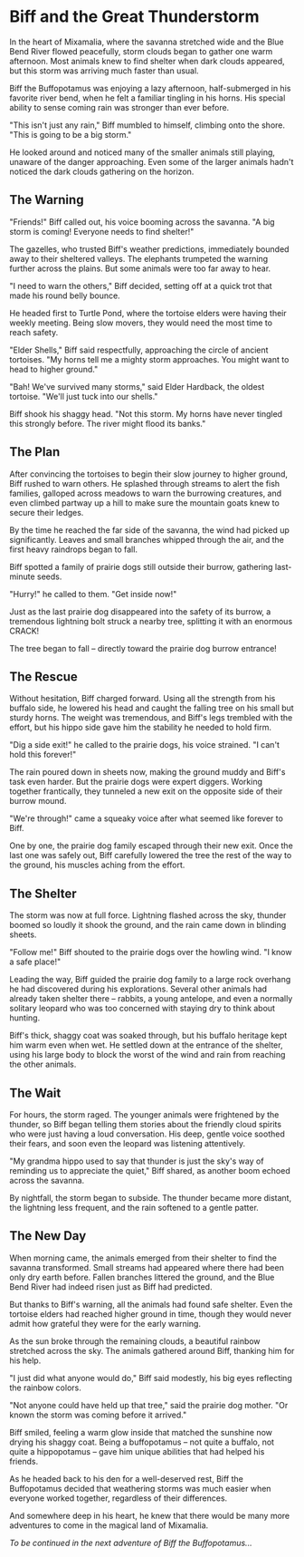 # Biff and the Great Thunderstorm

In the heart of Mixamalia, where the savanna stretched wide and the Blue Bend River flowed peacefully, storm clouds began to gather one warm afternoon. Most animals knew to find shelter when dark clouds appeared, but this storm was arriving much faster than usual.

Biff the Buffopotamus was enjoying a lazy afternoon, half-submerged in his favorite river bend, when he felt a familiar tingling in his horns. His special ability to sense coming rain was stronger than ever before.

"This isn't just any rain," Biff mumbled to himself, climbing onto the shore. "This is going to be a big storm."

He looked around and noticed many of the smaller animals still playing, unaware of the danger approaching. Even some of the larger animals hadn't noticed the dark clouds gathering on the horizon.

## The Warning

"Friends!" Biff called out, his voice booming across the savanna. "A big storm is coming! Everyone needs to find shelter!"

The gazelles, who trusted Biff's weather predictions, immediately bounded away to their sheltered valleys. The elephants trumpeted the warning further across the plains. But some animals were too far away to hear.

"I need to warn the others," Biff decided, setting off at a quick trot that made his round belly bounce.

He headed first to Turtle Pond, where the tortoise elders were having their weekly meeting. Being slow movers, they would need the most time to reach safety.

"Elder Shells," Biff said respectfully, approaching the circle of ancient tortoises. "My horns tell me a mighty storm approaches. You might want to head to higher ground."

"Bah! We've survived many storms," said Elder Hardback, the oldest tortoise. "We'll just tuck into our shells."

Biff shook his shaggy head. "Not this storm. My horns have never tingled this strongly before. The river might flood its banks."

## The Plan

After convincing the tortoises to begin their slow journey to higher ground, Biff rushed to warn others. He splashed through streams to alert the fish families, galloped across meadows to warn the burrowing creatures, and even climbed partway up a hill to make sure the mountain goats knew to secure their ledges.

By the time he reached the far side of the savanna, the wind had picked up significantly. Leaves and small branches whipped through the air, and the first heavy raindrops began to fall.

Biff spotted a family of prairie dogs still outside their burrow, gathering last-minute seeds.

"Hurry!" he called to them. "Get inside now!"

Just as the last prairie dog disappeared into the safety of its burrow, a tremendous lightning bolt struck a nearby tree, splitting it with an enormous CRACK!

The tree began to fall – directly toward the prairie dog burrow entrance!

## The Rescue

Without hesitation, Biff charged forward. Using all the strength from his buffalo side, he lowered his head and caught the falling tree on his small but sturdy horns. The weight was tremendous, and Biff's legs trembled with the effort, but his hippo side gave him the stability he needed to hold firm.

"Dig a side exit!" he called to the prairie dogs, his voice strained. "I can't hold this forever!"

The rain poured down in sheets now, making the ground muddy and Biff's task even harder. But the prairie dogs were expert diggers. Working together frantically, they tunneled a new exit on the opposite side of their burrow mound.

"We're through!" came a squeaky voice after what seemed like forever to Biff.

One by one, the prairie dog family escaped through their new exit. Once the last one was safely out, Biff carefully lowered the tree the rest of the way to the ground, his muscles aching from the effort.

## The Shelter

The storm was now at full force. Lightning flashed across the sky, thunder boomed so loudly it shook the ground, and the rain came down in blinding sheets.

"Follow me!" Biff shouted to the prairie dogs over the howling wind. "I know a safe place!"

Leading the way, Biff guided the prairie dog family to a large rock overhang he had discovered during his explorations. Several other animals had already taken shelter there – rabbits, a young antelope, and even a normally solitary leopard who was too concerned with staying dry to think about hunting.

Biff's thick, shaggy coat was soaked through, but his buffalo heritage kept him warm even when wet. He settled down at the entrance of the shelter, using his large body to block the worst of the wind and rain from reaching the other animals.

## The Wait

For hours, the storm raged. The younger animals were frightened by the thunder, so Biff began telling them stories about the friendly cloud spirits who were just having a loud conversation. His deep, gentle voice soothed their fears, and soon even the leopard was listening attentively.

"My grandma hippo used to say that thunder is just the sky's way of reminding us to appreciate the quiet," Biff shared, as another boom echoed across the savanna.

By nightfall, the storm began to subside. The thunder became more distant, the lightning less frequent, and the rain softened to a gentle patter.

## The New Day

When morning came, the animals emerged from their shelter to find the savanna transformed. Small streams had appeared where there had been only dry earth before. Fallen branches littered the ground, and the Blue Bend River had indeed risen just as Biff had predicted.

But thanks to Biff's warning, all the animals had found safe shelter. Even the tortoise elders had reached higher ground in time, though they would never admit how grateful they were for the early warning.

As the sun broke through the remaining clouds, a beautiful rainbow stretched across the sky. The animals gathered around Biff, thanking him for his help.

"I just did what anyone would do," Biff said modestly, his big eyes reflecting the rainbow colors.

"Not anyone could have held up that tree," said the prairie dog mother. "Or known the storm was coming before it arrived."

Biff smiled, feeling a warm glow inside that matched the sunshine now drying his shaggy coat. Being a buffopotamus – not quite a buffalo, not quite a hippopotamus – gave him unique abilities that had helped his friends.

As he headed back to his den for a well-deserved rest, Biff the Buffopotamus decided that weathering storms was much easier when everyone worked together, regardless of their differences.

And somewhere deep in his heart, he knew that there would be many more adventures to come in the magical land of Mixamalia.

*To be continued in the next adventure of Biff the Buffopotamus...*